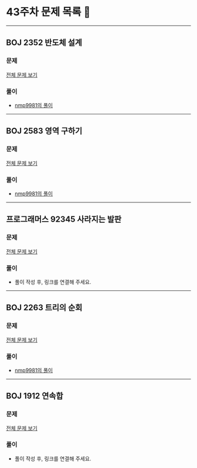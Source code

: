 # 43주차 문제 목록 📝
___
## BOJ 2352 반도체 설계
### 문제
[전체 문제 보기](https://www.acmicpc.net/problem/2352)

### 풀이
- [nmp9981의 풀이](https://blog.naver.com/tybnasgo/222873457435)

___
## BOJ 2583 영역 구하기
### 문제
[전체 문제 보기](https://www.acmicpc.net/problem/2583)

### 풀이
- [nmp9981의 풀이](https://blog.naver.com/tybnasgo/222874367981)

___
## 프로그래머스 92345 사라지는 발판
### 문제
[전체 문제 보기](https://school.programmers.co.kr/learn/courses/30/lessons/92345)

### 풀이
- 풀이 작성 후, 링크를 연결해 주세요.

___
## BOJ 2263 트리의 순회
### 문제
[전체 문제 보기](https://www.acmicpc.net/problem/2263)

### 풀이
- [nmp9981의 풀이](https://blog.naver.com/tybnasgo/222524245701)

___
## BOJ 1912 연속합
### 문제
[전체 문제 보기](https://www.acmicpc.net/problem/1912)

### 풀이
- 풀이 작성 후, 링크를 연결해 주세요.
